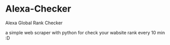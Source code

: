 # Alexa-Checker
Alexa Global Rank Checker

a simple web scraper with python for check your wabsite rank every 10 min :D

